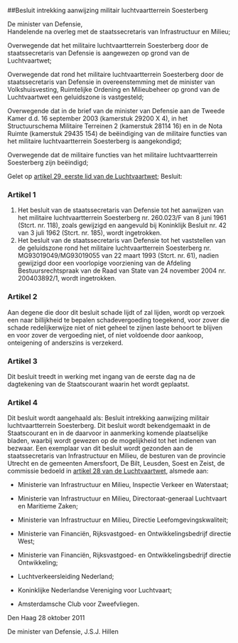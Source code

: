 <meta http-equiv='Content-Type' content='text/html; charset=utf-8' />

##Besluit intrekking aanwijzing militair luchtvaartterrein Soesterberg

De minister van Defensie,  
Handelende na overleg met de staatssecretaris van Infrastructuur en Milieu;

Overwegende dat het militaire luchtvaartterrein Soesterberg door de staatssecretaris van Defensie is aangewezen op grond van de Luchtvaartwet;

Overwegende dat rond het militaire luchtvaartterrein Soesterberg door de staatssecretaris van Defensie in overeenstemming met de minister van Volkshuisvesting, Ruimtelijke Ordening en Milieubeheer op grond van de Luchtvaartwet een geluidszone is vastgesteld;

Overwegende dat in de brief van de minister van Defensie aan de Tweede Kamer d.d. 16 september 2003 (kamerstuk 29200 X 4), in het Structuurschema Militaire Terreinen 2 (kamerstuk 28114 16) en in de Nota Ruimte (kamerstuk 29435 154) de beëindiging van de militaire functies van het militaire luchtvaartterrein Soesterberg is aangekondigd;

Overwegende dat de militaire functies van het militaire luchtvaartterrein Soesterberg zijn beëindigd;

Gelet op [artikel 29, eerste lid van de Luchtvaartwet](../../../../../../../../wet/luchtvaartwet/BWBR0002267/README.md);
Besluit:    

### Artikel  1  

1.  Het besluit van de staatssecretaris van Defensie tot het aanwijzen van het militaire luchtvaartterrein Soesterberg nr. 260.023/F van 8 juni 1961 (Stcrt. nr. 118), zoals gewijzigd en aangevuld bij Koninklijk Besluit nr. 42 van 3 juli 1962 (Stcrt. nr. 185), wordt ingetrokken.   
2.  Het besluit van de staatssecretaris van Defensie tot het vaststellen van de geluidszone rond het militaire luchtvaartterrein Soesterberg nr. MG93019049/MG93019055 van 22 maart 1993 (Stcrt. nr. 61), nadien gewijzigd door een voorlopige voorziening van de Afdeling Bestuursrechtspraak van de Raad van State van 24 november 2004 nr. 200403892/1, wordt ingetrokken.  

### Artikel  2  

Aan degene die door dit besluit schade lijdt of zal lijden, wordt op verzoek een naar billijkheid te bepalen schadevergoeding toegekend, voor zover die schade redelijkerwijze niet of niet geheel te zijnen laste behoort te blijven en voor zover de vergoeding niet, of niet voldoende door aankoop, onteigening of anderszins is verzekerd. 

### Artikel  3  

Dit besluit treedt in werking met ingang van de eerste dag na de dagtekening van de Staatscourant waarin het wordt geplaatst. 

### Artikel  4  

Dit besluit wordt aangehaald als: Besluit intrekking aanwijzing militair luchtvaartterrein Soesterberg. Dit besluit wordt bekendgemaakt in de Staatscourant en in de daarvoor in aanmerking komende plaatselijke bladen, waarbij wordt gewezen op de mogelijkheid tot het indienen van bezwaar. Een exemplaar van dit besluit wordt gezonden aan de staatssecretaris van Infrastructuur en Milieu, de besturen van de provincie Utrecht en de gemeenten Amersfoort, De Bilt, Leusden, Soest en Zeist, de commissie bedoeld in [artikel 28 van de Luchtvaartwet](../../../../../../../../wet/luchtvaartwet/BWBR0002267/README.md), alsmede aan: 

* Ministerie van Infrastructuur en Milieu, Inspectie Verkeer en Waterstaat;  

* Ministerie van Infrastructuur en Milieu, Directoraat-generaal Luchtvaart en Maritieme Zaken;  

* Ministerie van Infrastructuur en Milieu, Directie Leefomgevingskwaliteit;  

* Ministerie van Financiën, Rijksvastgoed- en Ontwikkelingsbedrijf directie West;  

* Ministerie van Financiën, Rijksvastgoed- en Ontwikkelingsbedrijf directie Ontwikkeling;  

* Luchtverkeersleiding Nederland;  

* Koninklijke Nederlandse Vereniging voor Luchtvaart;  

* Amsterdamsche Club voor Zweefvliegen.   

Den Haag 
28 oktober 2011   

De 
minister van Defensie, 
J.S.J. Hillen     
